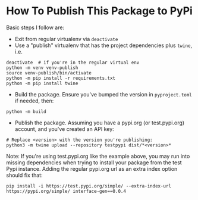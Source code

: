 # How To Publish This Package to PyPi

Basic steps I follow are:

- Exit from regular virtualenv via `deactivate`
- Use a "publish" virtualenv that has the project dependencies plus `twine`, i.e.

```
deactivate  # if you're in the regular virtual env
python -m venv venv-publish
source venv-publish/bin/activate
python -m pip install -r requirements.txt
python -m pip install twine
```
- Build the package. Ensure you've bumped the version in `pyproject.toml` if needed,
  then:

```
python -m build
```

- Publish the package. Assuming you have a pypi.org (or test.pypi.org) account,
  and you've created an API key:

```
# Replace <version> with the version you're publishing:
python3 -m twine upload --repository testpypi dist/*<version>*
```

Note: If you're using test.pypi.org like the example above, you may run into
missing dependencies when trying to install your package from the test Pypi
instance. Adding the regular pypi.org url as an extra index option should fix
that:

```
pip install -i https://test.pypi.org/simple/ --extra-index-url https://pypi.org/simple/ interface-gen==0.0.4

```











